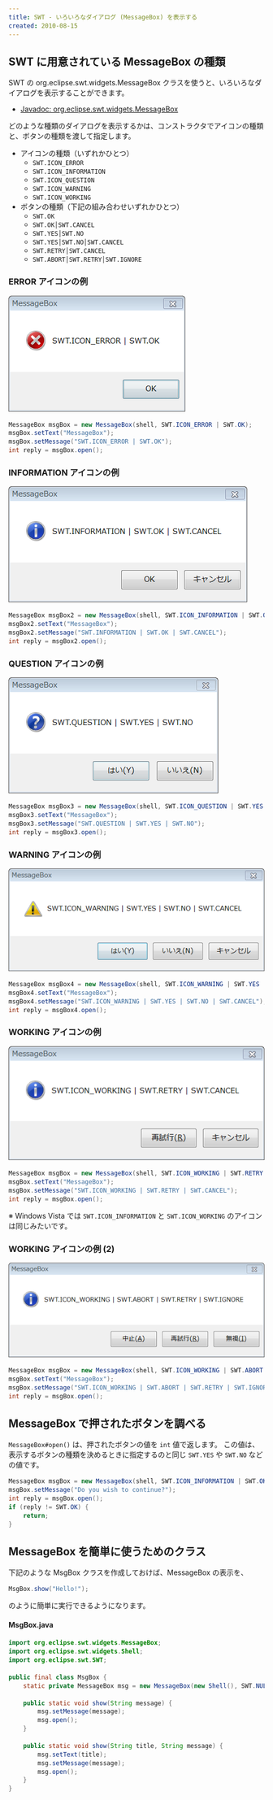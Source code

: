 ```yaml
---
title: SWT - いろいろなダイアログ (MessageBox) を表示する
created: 2010-08-15
---
```


SWT に用意されている MessageBox の種類
----

SWT の org.eclipse.swt.widgets.MessageBox クラスを使うと、いろいろなダイアログを表示することができます。

- [Javadoc: org.eclipse.swt.widgets.MessageBox](http://help.eclipse.org/helios/topic/org.eclipse.platform.doc.isv/reference/api/org/eclipse/swt/widgets/MessageBox.html)

どのような種類のダイアログを表示するかは、コンストラクタでアイコンの種類と、ボタンの種類を渡して指定します。

- アイコンの種類（いずれかひとつ）
  - `SWT.ICON_ERROR`
  - `SWT.ICON_INFORMATION`
  - `SWT.ICON_QUESTION`
  - `SWT.ICON_WARNING`
  - `SWT.ICON_WORKING`
- ボタンの種類（下記の組み合わせいずれかひとつ）
  - `SWT.OK`
  - `SWT.OK│SWT.CANCEL`
  - `SWT.YES│SWT.NO`
  - `SWT.YES│SWT.NO│SWT.CANCEL`
  - `SWT.RETRY│SWT.CANCEL`
  - `SWT.ABORT│SWT.RETRY│SWT.IGNORE`


### ERROR アイコンの例

![dialog-error.png](./dialog-error.png)

~~~ java
MessageBox msgBox = new MessageBox(shell, SWT.ICON_ERROR | SWT.OK);
msgBox.setText("MessageBox");
msgBox.setMessage("SWT.ICON_ERROR | SWT.OK");
int reply = msgBox.open();
~~~


### INFORMATION アイコンの例

![dialog-info.png](./dialog-info.png)

~~~ java
MessageBox msgBox2 = new MessageBox(shell, SWT.ICON_INFORMATION | SWT.OK | SWT.CANCEL);
msgBox2.setText("MessageBox");
msgBox2.setMessage("SWT.INFORMATION | SWT.OK | SWT.CANCEL");
int reply = msgBox2.open();
~~~


### QUESTION アイコンの例

![dialog-question.png](./dialog-question.png)

~~~ java
MessageBox msgBox3 = new MessageBox(shell, SWT.ICON_QUESTION | SWT.YES | SWT.NO);
msgBox3.setText("MessageBox");
msgBox3.setMessage("SWT.QUESTION | SWT.YES | SWT.NO");
int reply = msgBox3.open();
~~~


### WARNING アイコンの例

![dialog-warning.png](./dialog-warning.png)

~~~ java
MessageBox msgBox4 = new MessageBox(shell, SWT.ICON_WARNING | SWT.YES | SWT.NO | SWT.CANCEL);
msgBox4.setText("MessageBox");
msgBox4.setMessage("SWT.ICON_WARNING | SWT.YES | SWT.NO | SWT.CANCEL");
int reply = msgBox4.open();
~~~


### WORKING アイコンの例

![dialog-working.png](./dialog-working.png)

~~~ java
MessageBox msgBox = new MessageBox(shell, SWT.ICON_WORKING | SWT.RETRY | SWT.CANCEL);
msgBox.setText("MessageBox");
msgBox.setMessage("SWT.ICON_WORKING | SWT.RETRY | SWT.CANCEL");
int reply = msgBox.open();
~~~

※ Windows Vista では `SWT.ICON_INFORMATION` と `SWT.ICON_WORKING` のアイコンは同じみたいです。


### WORKING アイコンの例 (2)

![dialog-ignore.png](./dialog-ignore.png)

~~~ java
MessageBox msgBox = new MessageBox(shell, SWT.ICON_WORKING | SWT.ABORT | SWT.RETRY | SWT.IGNORE);
msgBox.setText("MessageBox");
msgBox.setMessage("SWT.ICON_WORKING | SWT.ABORT | SWT.RETRY | SWT.IGNORE");
int reply = msgBox.open();
~~~


MessageBox で押されたボタンを調べる
----

`MessageBox#open()` は、押されたボタンの値を `int` 値で返します。
この値は、表示するボタンの種類を決めるときに指定するのと同じ `SWT.YES` や `SWT.NO` などの値です。

~~~ java
MessageBox msgBox = new MessageBox(shell, SWT.ICON_INFORMATION | SWT.OK | SWT.CANCEL);
msgBox.setMessage("Do you wish to continue?");
int reply = msgBox.open();
if (reply != SWT.OK) {
    return;
}
~~~


MessageBox を簡単に使うためのクラス
----

下記のような MsgBox クラスを作成しておけば、MessageBox の表示を、

~~~ java
MsgBox.show("Hello!");
~~~

のように簡単に実行できるようになります。

#### MsgBox.java

~~~ java
import org.eclipse.swt.widgets.MessageBox;
import org.eclipse.swt.widgets.Shell;
import org.eclipse.swt.SWT;

public final class MsgBox {
    static private MessageBox msg = new MessageBox(new Shell(), SWT.NULL);

    public static void show(String message) {
        msg.setMessage(message);
        msg.open();
    }

    public static void show(String title, String message) {
        msg.setText(title);
        msg.setMessage(message);
        msg.open();
    }
}
~~~

